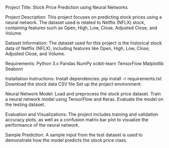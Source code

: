 Project Title:
Stock Price Prediction using Neural Networks

Project Description:
This project focuses on predicting stock prices using a neural network. The dataset used is related to Netflix (NFLX) stock, containing features such as Open, High, Low, Close, Adjusted Close, and Volume.

Dataset Information:
The dataset used for this project is the historical stock data of Netflix (NFLX), including features like Open, High, Low, Close, Adjusted Close, and Volume.

Requirements:
Python 3.x
Pandas
NumPy
scikit-learn
TensorFlow
Matplotlib
Seaborn

Installation Instructions:
Install dependencies: pip install -r requirements.txt
Download the stock data CSV file 
Set up the project environment.

Neural Network Model:
Load and preprocess the stock price dataset.
Train a neural network model using TensorFlow and Keras.
Evaluate the model on the testing dataset.

Evaluation and Visualizations:
The project includes training and validation accuracy plots, as well as a confusion matrix bar plot to visualize the performance of the neural network.

Sample Prediction:
A sample input from the test dataset is used to demonstrate how the model predicts the stock price class.
